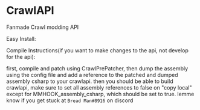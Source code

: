 # CrawlAPI
Fanmade Crawl modding API

Easy Install:


Compile Instructions(if you want to make changes to the api, not develop for the api):

first, compile and patch using CrawlPrePatcher, then dump the assembly using the config file and add a reference to the patched and dumped assembly csharp to your crawlapi.
then you should be able to build crawlapi, make sure to set all assembly references to false on "copy local" except for MMHOOK_assembly_csharp, which should be set to true.
lemme know if you get stuck at `Bread Man#8916` on discord
